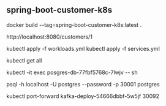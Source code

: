 ## spring-boot-customer-k8s

docker build --tag=spring-boot-customer-k8s:latest .


http://localhost:8080/customers/1

kubectl apply -f workloads.yml
kubectl apply -f services.yml

kubectl get all

kubectl -it exec posgres-db-77fbf5768c-7lwjv  -- sh

psql -h localhost -U postgres --password -p 30001 postgres

kubectl port-forward kafka-deploy-54666dbbf-5w5jf  30092

